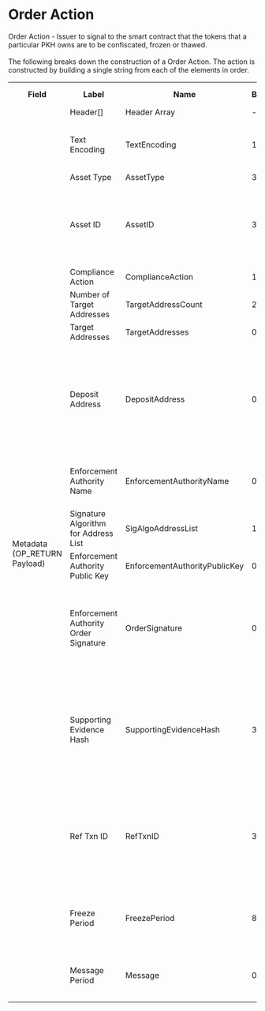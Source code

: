 
<html>
	<head>
		<link rel="stylesheet" href="css/style.css">
		<H1>Order Action</H1>
		<p>
		Order Action -  Issuer to signal to the smart contract that the tokens that a particular PKH owns are to be confiscated, frozen or thawed.<br><br>
		The following breaks down the construction of a Order Action. The action is constructed by building a single string from each of the elements in order.
		</p>
	</head>
	<div class="ritz grid-container" dir="ltr">
		<body>
			<table class="waffle" cellspacing="0" cellpadding="0" table-layout=fixed width=100%>
				 <tr style='height:19px;'>
				    <th style="width:6%" class="s0">Field</th>
				   	<th style="width:9%" class="s1">Label</th>
				    <th style="width:9%" class="s1">Name</th>
				    <th style="width:2%" class="s1">Bytes</th>
				    <th style="width:29%" class="s1">Example Values</th>
				    <th style="width:26%" class="s1">Comments</th>
				    <th style="width:5%" class="s1">Data Type</th>
				    <th style="width:14%" class="s2">Amendment Restrictions</th>
				</tr>
				<tr>
					<td class="s5" rowspan="16">Metadata (OP_RETURN Payload)</td>
			    	<td class="e6">Header[]</td>
			    	<td class="e6">Header Array</td>
			    	<td class="e6">-</td>
			    	<td class="e6">-</td>
			    	<td class="e6">Common header data for all messages</td>
			    	<td class="e6">Header</td>
			    	<td class="e7"></td>
			    </tr>
					<tr>
			    	<td class="e10">Text Encoding</td>
			    	<td class="e10">TextEncoding</td>
			    	<td class="e10">1</td>
			    	<td class="e10" style="word-break:break-all">0</td>
			    	<td class="e10"> 0 = ASCII, 1 = UTF-8, 2 = UTF-16, 3 = Unicode.  Encoding applies to all 'text' data types. All 'string' types will always be encoded with ASCII.  Where string is selected, all fields will be ASCII.</td>
			    	<td class="e10">uint8</td>
			    	<td class="e11">Can be changed by Issuer or Operator at their discretion.</td>
				</tr>				<tr>
			    	<td class="e10">Asset Type</td>
			    	<td class="e10">AssetType</td>
			    	<td class="e10">3</td>
			    	<td class="e10" style="word-break:break-all">SHC</td>
			    	<td class="e10">eg. Share, Bond, Ticket</td>
			    	<td class="e10">string</td>
			    	<td class="e11"></td>
				</tr>				<tr>
			    	<td class="e10">Asset ID</td>
			    	<td class="e10">AssetID</td>
			    	<td class="e10">32</td>
			    	<td class="e10" style="word-break:break-all">apm2qsznhks23z8d83u41s8019hyri3i</td>
			    	<td class="e10">Randomly generated base58 string.  Each Asset ID should be unique.  However, a Asset ID is always linked to a Contract that is identified by the public address of the Contract wallet. The Asset Type can be the leading bytes - a convention - to make it easy to identify that it is a token by humans.</td>
			    	<td class="e10">string</td>
			    	<td class="e11"></td>
				</tr>				<tr>
			    	<td class="e10">Compliance Action</td>
			    	<td class="e10">ComplianceAction</td>
			    	<td class="e10">1</td>
			    	<td class="e10" style="word-break:break-all">F</td>
			    	<td class="e10">Freeze (F), Thaw (T), Confiscate (C), Reconciliation (R)</td>
			    	<td class="e10">string</td>
			    	<td class="e11"></td>
				</tr>				<tr>
			    	<td class="e10">Number of Target Addresses</td>
			    	<td class="e10">TargetAddressCount</td>
			    	<td class="e10">2</td>
			    	<td class="e10" style="word-break:break-all">0</td>
			    	<td class="e10">0 - 65,535</td>
			    	<td class="e10">uint16</td>
			    	<td class="e11"></td>
				</tr>				<tr>
			    	<td class="e10">Target Addresses</td>
			    	<td class="e10">TargetAddresses</td>
			    	<td class="e10">0</td>
			    	<td class="e10" style="word-break:break-all"></td>
			    	<td class="e10"></td>
			    	<td class="e10">TargetAddress[]</td>
			    	<td class="e11"></td>
				</tr>				<tr>
			    	<td class="e10">Deposit Address</td>
			    	<td class="e10">DepositAddress</td>
			    	<td class="e10">0</td>
			    	<td class="e10" style="word-break:break-all">17zAWabipcUHn5XP9w8GEc3PKvG5bYGBMe</td>
			    	<td class="e10">Length 1-255 bytes. The public address for confiscated tokens to be deposited in.  Null for Freeze, Thaw, actions. For Reconciliation actions the deposit address is who receives bitcoin.</td>
			    	<td class="e10">nvarchar8</td>
			    	<td class="e11">Eventually the supporting evidence/explanation can be supported by a Subfield that has the public address (and a signed message) owned by a legal authority for ID verification/certification purposes.</td>
				</tr>				<tr>
			    	<td class="e10">Enforcement Authority Name</td>
			    	<td class="e10">EnforcementAuthorityName</td>
			    	<td class="e10">0</td>
			    	<td class="e10" style="word-break:break-all">Supreme and District Courts Brisbane</td>
			    	<td class="e10">Length 0-255 bytes. Enforcement Authority Name (eg. Queensland Police Service, Tokenized, etc.)</td>
			    	<td class="e10">nvarchar8</td>
			    	<td class="e11"></td>
				</tr>				<tr>
			    	<td class="e10">Signature Algorithm for Address List</td>
			    	<td class="e10">SigAlgoAddressList</td>
			    	<td class="e10">1</td>
			    	<td class="e10" style="word-break:break-all">1</td>
			    	<td class="e10">0 = No Registry-signed Message, 1 = ECDSA+secp256k1</td>
			    	<td class="e10">uint8</td>
			    	<td class="e11"></td>
				</tr>				<tr>
			    	<td class="e10">Enforcement Authority Public Key</td>
			    	<td class="e10">EnforcementAuthorityPublicKey</td>
			    	<td class="e10">0</td>
			    	<td class="e10" style="word-break:break-all"></td>
			    	<td class="e10">Length 0-255 bytes. Public Key associated with the Enforcement Authority</td>
			    	<td class="e10">nvarchar8</td>
			    	<td class="e11"></td>
				</tr>				<tr>
			    	<td class="e10">Enforcement Authority Order Signature</td>
			    	<td class="e10">OrderSignature</td>
			    	<td class="e10">0</td>
			    	<td class="e10" style="word-break:break-all"></td>
			    	<td class="e10">Length 0-255 bytes. Signature for a message that lists out the target addresses and deposit address. Signature of (Contract Address, Asset Code, Compliance Action, Supporting Evidence Hash, Time Out Expiration, TargetAddress1, TargetAddress1Qty, TargetAddressX, TargetAddressXQty,...,DepositAddress)</td>
			    	<td class="e10">nvarchar8</td>
			    	<td class="e11"></td>
				</tr>				<tr>
			    	<td class="e10">Supporting Evidence Hash</td>
			    	<td class="e10">SupportingEvidenceHash</td>
			    	<td class="e10">32</td>
			    	<td class="e10" style="word-break:break-all">c236f77c7abd7249489e7d2bb6c7e46ba3f4095956e78a584af753ece56cf6d1</td>
			    	<td class="e10">SHA-256: warrant, court order, etc.</td>
			    	<td class="e10">sha256</td>
			    	<td class="e11"></td>
				</tr>				<tr>
			    	<td class="e10">Ref Txn ID</td>
			    	<td class="e10">RefTxnID</td>
			    	<td class="e10">32</td>
			    	<td class="e10" style="word-break:break-all">f3318be9fb3f73e53b29868beae46b42911c2116f979a5d3284face90746cb37</td>
			    	<td class="e10">The settlement action that was dropped from the network.  Not applicable for Freeze, Thaw, and Confiscation orders.  Only applicable for reconcilliation actions.  No subfield when F, T, R is selected as the Compliance Action subfield.</td>
			    	<td class="e10">sha256</td>
			    	<td class="e11"></td>
				</tr>				<tr>
			    	<td class="e10">Freeze Period</td>
			    	<td class="e10">FreezePeriod</td>
			    	<td class="e10">8</td>
			    	<td class="e10" style="word-break:break-all">Tue Oct 09 2018 05:00:00 GMT+1000 (AEST)</td>
			    	<td class="e10">Used for a 'time out'.  Tokens are automatically unfrozen after the expiration timestamp without requiring a Thaw Action. Null value for Thaw, Confiscation and Reconciallitaion orders.</td>
			    	<td class="e10">time</td>
			    	<td class="e11"></td>
				</tr>				<tr>
			    	<td class="e10">Message Period</td>
			    	<td class="e10">Message</td>
			    	<td class="e10">0</td>
			    	<td class="e10" style="word-break:break-all">Sorry, but the court order made me.</td>
			    	<td class="e10">Length 0 - 65,535 bytes. 0 is valid. Explanation. No personal information to be given away.  Privacy to be respected as much as possible.</td>
			    	<td class="e10">nvarchar16</td>
			    	<td class="e11"></td>
				</tr>
			</table>
		</body>
	</div>
</html>